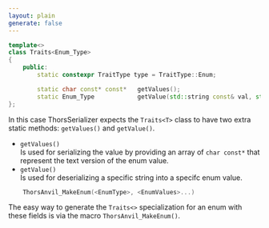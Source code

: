 ```yaml
---
layout: plain
generate: false
---
```

````C++
template<>
class Traits<Enum_Type>
{
    public:
        static constexpr TraitType type = TraitType::Enum;

        static char const* const*   getValues();
        static Enum_Type            getValue(std::string const& val, std::string const& msg);
};
````
In this case ThorsSerializer expects the `Traits<T>` class to have two extra static methods: `getValues()` and `getValue()`.

* `getValues()`  
Is used for serializing the value by providing an array of `char const*` that represent the text version of the enum value.
* `getValue()`  
Is used for deserializing a specific string into a specifc enum value.

````C++
    ThorsAnvil_MakeEnum(<EnumType>, <EnumValues>...)
````
The easy way to generate the `Traits<>` specialization for an enum with these fields is via the macro `ThorsAnvil_MakeEnum()`.

